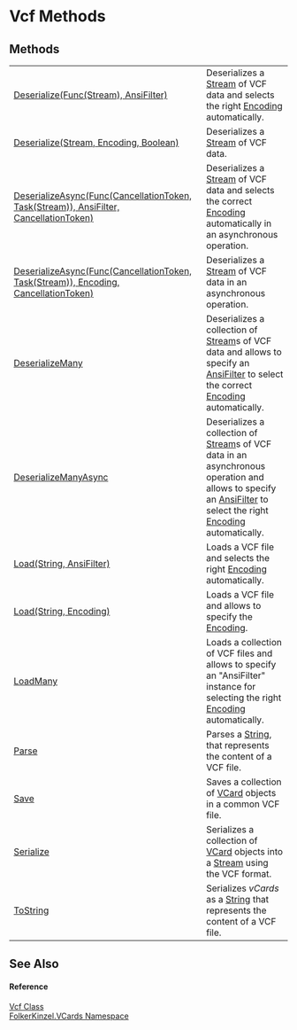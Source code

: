 # Vcf Methods




## Methods
<table>
<tr>
<td><a href="1d77aa65-5cad-f128-19ab-d80b55ab18c5.md">Deserialize(Func(Stream), AnsiFilter)</a></td>
<td>Deserializes a <a href="https://learn.microsoft.com/dotnet/api/system.io.stream" target="_blank" rel="noopener noreferrer">Stream</a> of VCF data and selects the right <a href="https://learn.microsoft.com/dotnet/api/system.text.encoding" target="_blank" rel="noopener noreferrer">Encoding</a> automatically.</td></tr>
<tr>
<td><a href="a03f964b-eeb1-42e9-6f02-7947ba630d54.md">Deserialize(Stream, Encoding, Boolean)</a></td>
<td>Deserializes a <a href="https://learn.microsoft.com/dotnet/api/system.io.stream" target="_blank" rel="noopener noreferrer">Stream</a> of VCF data.</td></tr>
<tr>
<td><a href="3f35f93b-5c0e-3a2b-9f94-a5ab51122363.md">DeserializeAsync(Func(CancellationToken, Task(Stream)), AnsiFilter, CancellationToken)</a></td>
<td>Deserializes a <a href="https://learn.microsoft.com/dotnet/api/system.io.stream" target="_blank" rel="noopener noreferrer">Stream</a> of VCF data and selects the correct <a href="https://learn.microsoft.com/dotnet/api/system.text.encoding" target="_blank" rel="noopener noreferrer">Encoding</a> automatically in an asynchronous operation.</td></tr>
<tr>
<td><a href="f8accf9a-2056-940d-680a-cdd7f454b8ab.md">DeserializeAsync(Func(CancellationToken, Task(Stream)), Encoding, CancellationToken)</a></td>
<td>Deserializes a <a href="https://learn.microsoft.com/dotnet/api/system.io.stream" target="_blank" rel="noopener noreferrer">Stream</a> of VCF data in an asynchronous operation.</td></tr>
<tr>
<td><a href="9427b972-82df-367c-3ada-24e351b24a4a.md">DeserializeMany</a></td>
<td>Deserializes a collection of <a href="https://learn.microsoft.com/dotnet/api/system.io.stream" target="_blank" rel="noopener noreferrer">Stream</a>s of VCF data and allows to specify an <a href="ca4f9ae6-422e-3a83-0b64-fc82ba7c1b4a.md">AnsiFilter</a> to select the correct <a href="https://learn.microsoft.com/dotnet/api/system.text.encoding" target="_blank" rel="noopener noreferrer">Encoding</a> automatically.</td></tr>
<tr>
<td><a href="73eb1131-c78a-45ac-96e0-260492c29ee9.md">DeserializeManyAsync</a></td>
<td>Deserializes a collection of <a href="https://learn.microsoft.com/dotnet/api/system.io.stream" target="_blank" rel="noopener noreferrer">Stream</a>s of VCF data in an asynchronous operation and allows to specify an <a href="ca4f9ae6-422e-3a83-0b64-fc82ba7c1b4a.md">AnsiFilter</a> to select the right <a href="https://learn.microsoft.com/dotnet/api/system.text.encoding" target="_blank" rel="noopener noreferrer">Encoding</a> automatically.</td></tr>
<tr>
<td><a href="cc878e3a-f2ac-8496-22e6-2ba480df3feb.md">Load(String, AnsiFilter)</a></td>
<td>Loads a VCF file and selects the right <a href="https://learn.microsoft.com/dotnet/api/system.text.encoding" target="_blank" rel="noopener noreferrer">Encoding</a> automatically.</td></tr>
<tr>
<td><a href="e4c668da-51c5-9ccc-1452-fd0f7556851c.md">Load(String, Encoding)</a></td>
<td>Loads a VCF file and allows to specify the <a href="https://learn.microsoft.com/dotnet/api/system.text.encoding" target="_blank" rel="noopener noreferrer">Encoding</a>.</td></tr>
<tr>
<td><a href="75b81209-8274-f46a-d8bc-c199552cd134.md">LoadMany</a></td>
<td>Loads a collection of VCF files and allows to specify an "AnsiFilter" instance for selecting the right <a href="https://learn.microsoft.com/dotnet/api/system.text.encoding" target="_blank" rel="noopener noreferrer">Encoding</a> automatically.</td></tr>
<tr>
<td><a href="765f0499-8b45-9aa0-986b-02acaef70c2b.md">Parse</a></td>
<td>Parses a <a href="https://learn.microsoft.com/dotnet/api/system.string" target="_blank" rel="noopener noreferrer">String</a>, that represents the content of a VCF file.</td></tr>
<tr>
<td><a href="4abc3a6b-7c46-2f5e-2c4e-8b31ea1c96f7.md">Save</a></td>
<td>Saves a collection of <a href="23413828-9a4a-2851-b88b-84d0afcb0031.md">VCard</a> objects in a common VCF file.</td></tr>
<tr>
<td><a href="ed40ebe9-bd38-cb33-c119-1159329a4d41.md">Serialize</a></td>
<td>Serializes a collection of <a href="23413828-9a4a-2851-b88b-84d0afcb0031.md">VCard</a> objects into a <a href="https://learn.microsoft.com/dotnet/api/system.io.stream" target="_blank" rel="noopener noreferrer">Stream</a> using the VCF format.</td></tr>
<tr>
<td><a href="d61d9810-0282-cd89-0bdd-03f7fc157362.md">ToString</a></td>
<td>Serializes <em>vCards</em> as a <a href="https://learn.microsoft.com/dotnet/api/system.string" target="_blank" rel="noopener noreferrer">String</a> that represents the content of a VCF file.</td></tr>
</table>

## See Also


#### Reference
<a href="776cc866-d81c-94ea-6b2e-9256ed03ad3b.md">Vcf Class</a>  
<a href="67dce261-ab8f-dd0a-4c0c-bc2633c1719e.md">FolkerKinzel.VCards Namespace</a>  
